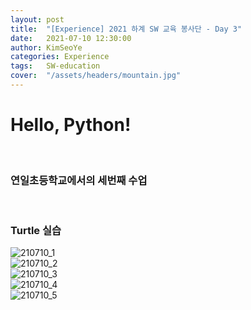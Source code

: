 ```yaml
---
layout: post
title:  "[Experience] 2021 하계 SW 교육 봉사단 - Day 3"
date:   2021-07-10 12:30:00
author: KimSeoYe
categories: Experience
tags:   SW-education
cover:  "/assets/headers/mountain.jpg"
---
```

# Hello, Python!

<br>

### 연일초등학교에서의 세번째 수업



<br>

### Turtle 실습


![210710_1](https://drive.google.com/uc?id=1wqs3dWeKDcS3BwZpvPDd-UeFvhXN8_TN)<br>
![210710_2](https://drive.google.com/uc?id=1bykizO1zUlVHsBKnMVuvtohC8H2nMpvo)<br>
![210710_3](https://drive.google.com/uc?id=14p-nvXWCqq66QPUOxFJ9ZinPZiovPNDi)<br>
![210710_4](https://drive.google.com/uc?id=1XW83E1Zx_PJjp4CDWFjZuB6yl3dG9w88)<br>
![210710_5](https://drive.google.com/uc?id=1a9sT9RdkC2OQkPoNRWgddQGwobn4DsR3)<br>